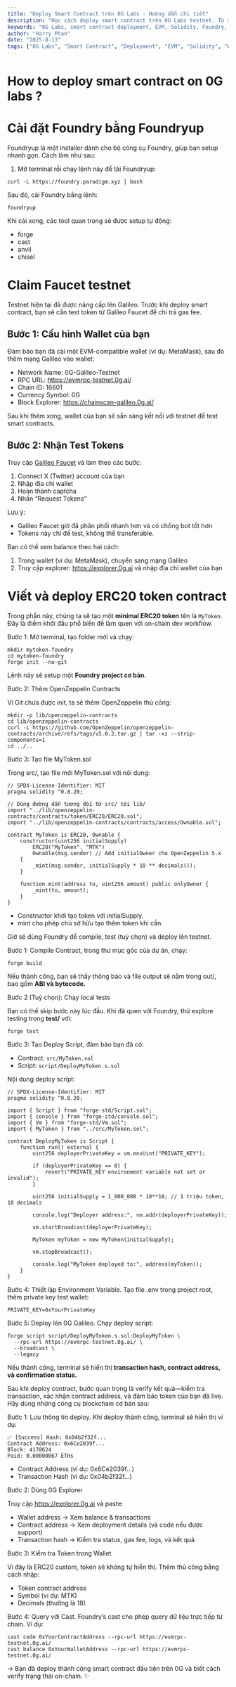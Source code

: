 ```yaml
---
title: "Deploy Smart Contract trên 0G Labs - Hướng dẫn chi tiết"
description: "Học cách deploy smart contract trên 0G Labs testnet. Từ setup môi trường đến deploy và test contract trên nền tảng modular blockchain cho AI."
keywords: "0G Labs, smart contract deployment, EVM, Solidity, Foundry, testnet, blockchain development"
author: "Harry Phan"
date: "2025-8-13"
tags: ["0G Labs", "Smart Contract", "Deployment", "EVM", "Solidity", "Web3"]
---
```


# How to deploy smart contract on 0G labs ?


# Cài đặt Foundry bằng Foundryup
Foundryup là một installer dành cho bộ công cụ Foundry, giúp bạn setup nhanh gọn. Cách làm như sau:

1.	Mở terminal rồi chạy lệnh này để tải Foundryup:

```
curl -L https://foundry.paradigm.xyz | bash
```

Sau đó, cài Foundry bằng lệnh:

```
foundryup
```

Khi cài xong, các tool quan trọng sẽ được setup tự động:
* forge
* cast
* anvil
* chisel


# Claim Faucet testnet 

Testnet hiện tại đã được nâng cấp lên Galileo. Trước khi deploy smart contract, bạn sẽ cần test token từ Galileo Faucet để chi trả gas fee.

## Bước 1: Cấu hình Wallet của bạn

Đảm bảo bạn đã cài một EVM-compatible wallet (ví dụ: MetaMask), sau đó thêm mạng Galileo vào wallet:

* Network Name: 0G-Galileo-Testnet
* RPC URL: https://evmrpc-testnet.0g.ai/
* Chain ID: 16601
* Currency Symbol: 0G
* Block Explorer: https://chainscan-galileo.0g.ai/

Sau khi thêm xong, wallet của bạn sẽ sẵn sàng kết nối với testnet để test smart contracts.


## Bước 2: Nhận Test Tokens

Truy cập [Galileo Faucet](https://faucet.0g.ai) và làm theo các bước:

1.	Connect X (Twitter) account của bạn
2.	Nhập địa chỉ wallet
3.	Hoàn thành captcha
4.	Nhấn “Request Tokens”

Lưu ý:
* Galileo Faucet giờ đã phân phối nhanh hơn và có chống bot tốt hơn
* Tokens này chỉ để test, không thể transferable.

Bạn có thể xem balance theo hai cách:

1.	Trong wallet (ví dụ: MetaMask), chuyển sang mạng Galileo
2.	Truy cập explorer: https://explorer.0g.ai và nhập địa chỉ wallet của bạn


# Viết và deploy **ERC20 token contract**

Trong phần này, chúng ta sẽ tạo một **minimal ERC20 token** tên là `MyToken`. Đây là điểm khởi đầu phổ biến để làm quen với on-chain dev workflow.

Bước 1: Mở terminal, tạo folder mới và chạy:
```
mkdir mytoken-foundry
cd mytoken-foundry
forge init --no-git
```

Lệnh này sẽ setup một **Foundry project cơ bản.**

Bước 2: Thêm OpenZeppelin Contracts

Vì Git chưa được init, ta sẽ thêm OpenZeppelin thủ công:
```
mkdir -p lib/openzeppelin-contracts
cd lib/openzeppelin-contracts
curl -L https://github.com/OpenZeppelin/openzeppelin-contracts/archive/refs/tags/v5.0.2.tar.gz | tar -xz --strip-components=1
cd ../..
```

Bước 3: Tạo file MyToken.sol

Trong src/, tạo file mới MyToken.sol với nội dung:

```
// SPDX-License-Identifier: MIT
pragma solidity ^0.8.20;

// Dùng đường dẫn tương đối từ src/ tới lib/
import "../lib/openzeppelin-contracts/contracts/token/ERC20/ERC20.sol";
import "../lib/openzeppelin-contracts/contracts/access/Ownable.sol";

contract MyToken is ERC20, Ownable {
    constructor(uint256 initialSupply) 
        ERC20("MyToken", "MTK") 
        Ownable(msg.sender) // Add initialOwner cho OpenZeppelin 5.x
    {
        _mint(msg.sender, initialSupply * 10 ** decimals());
    }

    function mint(address to, uint256 amount) public onlyOwner {
        _mint(to, amount);
    }
}
```

* Constructor khởi tạo token với initialSupply.
* mint cho phép chủ sở hữu tạo thêm token khi cần.


Giờ sẽ dùng Foundry để compile, test (tuỳ chọn) và deploy lên testnet.

Bước 1: Compile Contract, trong thư mục gốc của dự án, chạy:

```
forge build 
```

Nếu thành công, bạn sẽ thấy thông báo và file output sẽ nằm trong out/, bao gồm **ABI và bytecode.**

Bước 2 (Tuỳ chọn): Chạy local tests

Bạn có thể skip bước này lúc đầu. Khi đã quen với Foundry, thử explore testing trong **test/** với:

```
forge test
```

Bước 3: Tạo Deploy Script, đảm bảo bạn đã có:

* Contract: `src/MyToken.sol`
* Script: `script/DeployMyToken.s.sol`

Nội dung deploy script:

```solidity
// SPDX-License-Identifier: MIT
pragma solidity ^0.8.20;

import { Script } from "forge-std/Script.sol";
import { console } from "forge-std/console.sol";
import { Vm } from "forge-std/Vm.sol";
import { MyToken } from "../src/MyToken.sol";

contract DeployMyToken is Script {
    function run() external {
        uint256 deployerPrivateKey = vm.envUint("PRIVATE_KEY");

        if (deployerPrivateKey == 0) {
            revert("PRIVATE_KEY environment variable not set or invalid");
        }

        uint256 initialSupply = 1_000_000 * 10**18; // 1 triệu token, 18 decimals

        console.log("Deployer address:", vm.addr(deployerPrivateKey));

        vm.startBroadcast(deployerPrivateKey);

        MyToken myToken = new MyToken(initialSupply);

        vm.stopBroadcast();

        console.log("MyToken deployed to:", address(myToken));
    }
}
```

Bước 4: Thiết lập Environment Variable. Tạo file .env trong project root, thêm private key test wallet:

```
PRIVATE_KEY=0xYourPrivateKey
```

Bước 5: Deploy lên 0G Galileo. Chạy deploy script:

```
forge script script/DeployMyToken.s.sol:DeployMyToken \
  --rpc-url https://evmrpc-testnet.0g.ai/ \
  --broadcast \
  --legacy
```

Nếu thành công, terminal sẽ hiển thị **transaction hash, contract address, và confirmation status.**


Sau khi deploy contract, bước quan trọng là verify kết quả—kiểm tra transaction, xác nhận contract address, và đảm bảo token của bạn đã live. Hãy dùng những công cụ blockchain cơ bản sau:

Bước 1: Lưu thông tin deploy. Khi deploy thành công, terminal sẽ hiển thị ví dụ:

```
✅ [Success] Hash: 0x04b2f32f...
Contract Address: 0x6Ce2039f...
Block: 4178624
Paid: 0.00000067 ETHs
```

* Contract Address (ví dụ: 0x6Ce2039f…)
* Transaction Hash (ví dụ: 0x04b2f32f…)


Bước 2: Dùng 0G Explorer

Truy cập https://explorer.0g.ai và paste:
* Wallet address → Xem balance & transactions
* Contract address → Xem deployment details (và code nếu được support)
* Transaction hash → Kiểm tra status, gas fee, logs, và kết quả


Bước 3: Kiểm tra Token trong Wallet

Vì đây là ERC20 custom, token sẽ không tự hiển thị. Thêm thủ công bằng cách nhập:
* Token contract address
* Symbol (ví dụ: MTK)
* Decimals (thường là 18)

Bước 4: Query với Cast. Foundry’s cast cho phép query dữ liệu trực tiếp từ chain. Ví dụ:

```
cast code 0xYourContractAddress --rpc-url https://evmrpc-testnet.0g.ai/
cast balance 0xYourWalletAddress --rpc-url https://evmrpc-testnet.0g.ai/
```

-> Bạn đã deploy thành công smart contract đầu tiên trên 0G và biết cách verify trạng thái on-chain. ✨
